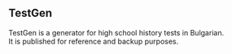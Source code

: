 TestGen
--------------------------------------------------------------------------------

TestGen is a generator for high school history tests in Bulgarian.  
It is published for reference and backup purposes.  

